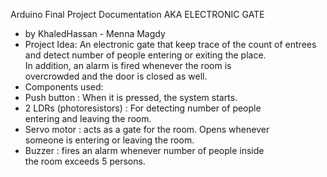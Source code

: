 Arduino	Final	Project	Documentation
 AKA	ELECTRONIC	GATE 					
- by KhaledHassan - Menna	Magdy
- Project	Idea:
An	electronic	gate	that	keep	trace	of	the	count	of	entrees	
and	detect	number	of	people	entering	or	exiting	the	place.	
In	addition,	an	alarm	is	fired	whenever	the	room	is	
overcrowded and	the	door	is	closed	as	well.
- Components	used:
- Push	button	:	When	it is	pressed,	the	system	starts.
- 2	LDRs	(photoresistors)	:	For	detecting	number	of	people	
entering	and leaving	the	room.
- Servo	motor	:	acts	as	a	gate	for	the	room.	Opens	whenever	
someone	is	entering	or	leaving	the	room.
- Buzzer	:	fires	an	alarm	whenever	number	of	people	inside	
the	room	exceeds	5	persons.
